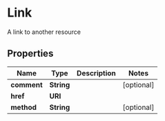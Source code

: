 

# Link

A link to another resource

## Properties

| Name | Type | Description | Notes |
|------------ | ------------- | ------------- | -------------|
|**comment** | **String** |  |  [optional] |
|**href** | **URI** |  |  |
|**method** | **String** |  |  [optional] |



